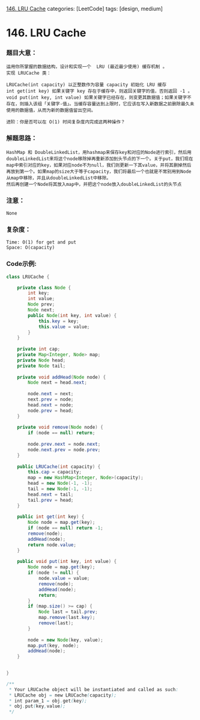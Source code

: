 [146. LRU Cache](https://leetcode.com/problems/lru-cache/)
categories: [LeetCode]
tags: [design, medium] 
# 146. LRU Cache

### 题目大意：
    运用你所掌握的数据结构，设计和实现一个  LRU (最近最少使用) 缓存机制 。
    实现 LRUCache 类：

    LRUCache(int capacity) 以正整数作为容量 capacity 初始化 LRU 缓存
    int get(int key) 如果关键字 key 存在于缓存中，则返回关键字的值，否则返回 -1 。
    void put(int key, int value) 如果关键字已经存在，则变更其数据值；如果关键字不存在，则插入该组「关键字-值」。当缓存容量达到上限时，它应该在写入新数据之前删除最久未使用的数据值，从而为新的数据值留出空间。
     
    进阶：你是否可以在 O(1) 时间复杂度内完成这两种操作？

### 解题思路：
    HashMap 和 DoubleLinkedList，用hashmap来保存key和对应的Node进行索引，然后用doubleLinkedList来将这个node移除掉再重新添加到头节点的下一个。关于put，我们现在map中索引对应的key，如果对应node不为null，我们则更新一下其value，并将其删掉然后再放到第一个。如果map的size大于等于capacity，我们将最后一个也就是不常别用到Node从map中移除，并且从doubleLinkedList中移除。
    然后再创建一个Node将其放入map中，并把这个node放入doubleLinkedList的头节点
### 注意：
    None
### 复杂度：
    Time: O(1) for get and put
    Space: O(capacity)
### Code示例:
```Java
class LRUCache {

    private class Node {
        int key;
        int value;
        Node prev;
        Node next;
        public Node(int key, int value) {
            this.key = key;
            this.value = value;
        }
    }
    
    private int cap;
    private Map<Integer, Node> map;
    private Node head;
    private Node tail;
    
    private void addHead(Node node) {
        Node next = head.next;
        
        node.next = next;
        next.prev = node;
        head.next = node;
        node.prev = head;
    }
    
    private void remove(Node node) {
        if (node == null) return;
        
        node.prev.next = node.next;
        node.next.prev = node.prev;
    }
    
    public LRUCache(int capacity) {
        this.cap = capacity;
        map = new HashMap<Integer, Node>(capacity);
        head = new Node(-1, -1);
        tail = new Node(-1, -1);
        head.next = tail;
        tail.prev = head;
    }
    
    public int get(int key) {
        Node node = map.get(key);
        if (node == null) return -1;
        remove(node);
        addHead(node);
        return node.value;
    }
    
    public void put(int key, int value) {
        Node node = map.get(key);
        if (node != null) {
            node.value = value;
            remove(node);
            addHead(node);
            return;
        }
        if (map.size() >= cap) {
            Node last = tail.prev;
            map.remove(last.key);
            remove(last);
        }
        
        node = new Node(key, value);
        map.put(key, node);
        addHead(node);
    }
    

}

/**
 * Your LRUCache object will be instantiated and called as such:
 * LRUCache obj = new LRUCache(capacity);
 * int param_1 = obj.get(key);
 * obj.put(key,value);
 */
```
